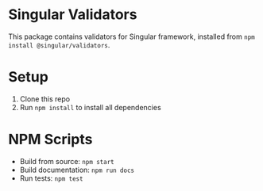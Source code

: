 # Singular Validators

This package contains validators for Singular framework, installed from `npm install @singular/validators`.

# Setup

  1. Clone this repo
  2. Run `npm install` to install all dependencies

# NPM Scripts

  - Build from source: `npm start`
  - Build documentation: `npm run docs`
  - Run tests: `npm test`
